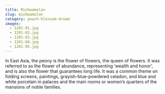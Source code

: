 ```yaml
---
title: Minhwamolan
slug: minhwamolan
category: peach-blossom-dream
images:
  - 1201-01.jpg
  - 1201-02.jpg
  - 1201-03.jpg
  - 1201-04.jpg
  - 1201-05.jpg
---
```


In East Asia, the peony is the flower of flowers, the queen of flowers. It was referred to as the flower of abundance, representing ‘wealth and honor’, and is also the flower that guarantees long life. It was a common theme on folding screens, paintings, grayish-blue-powdered celadon, and blue and white porcelain in palaces and the main rooms or women’s quarters of the mansions of noble families.
